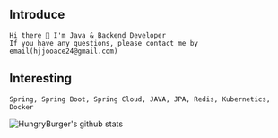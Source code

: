 ## Introduce
```
Hi there 👋 I'm Java & Backend Developer
If you have any questions, please contact me by email(hjjooace24@gmail.com)
```

## Interesting
```
Spring, Spring Boot, Spring Cloud, JAVA, JPA, Redis, Kubernetics, Docker
```
![HungryBurger's github stats](https://github-readme-stats.vercel.app/api?username=HungryBurger&show_icons=true&theme=merko)
